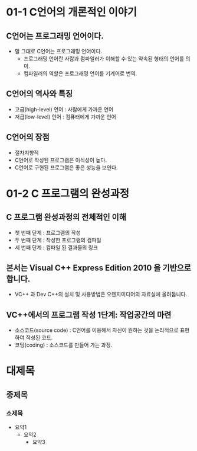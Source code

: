 # 01-1 C언어의 개론적인 이야기

## C언어는 프로그래밍 언어이다.
* 말 그대로 C언어는 프로그래밍 언어이다.
    * 프로그래밍 언어란 사람과 컴파일러가 이해할 수 있는 약속된 형태의 언어를 의미.
    * 컴파일러의 역할은 프로그래밍 언어를 기계어로 번역.

## C언어의 역사와 특징
* 고급(high-level) 언어 : 사람에게 가까운 언어
* 저급(low-level) 언어 : 컴퓨터에게 가까운 언어

## C언어의 장점
* 절차지향적
* C언어로 작성된 프로그램은 이식성이 높다.
* C언어로 구현된 프로그램은 좋은 성능을 보인다.

# 01-2 C 프로그램의 완성과정

## C 프로그램 완성과정의 전체적인 이해
* 첫 번째 단계 : 프로그램의 작성
* 두 번째 단계 : 작성한 프로그램의 컴파일
* 세 번째 단계 : 컴파일 된 결과물의 링크

## 본서는 Visual C++ Express Edition 2010 을 기반으로 합니다.
* VC++ 과 Dev C++의 설치 및 사용방법은 오렌지미디어의 자료실에 올려둡니다.

## VC++에서의 프로그램 작성 1단계: 작업공간의 마련
* 소스코드(source code) : C언어를 이용해서 자신이 원하는 것을 논리적으로 표현하여 작성된 코드.
* 코딩(coding) : 소스코드를 만들어 가는 과정.


# 대제목
## 중제목
### 소제목

* 요약1
    + 요약2
        + 요약3